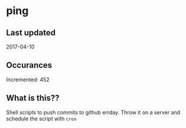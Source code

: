 # ping

## Last updated
2017-04-10

## Occurances
Incremented: 452

## What is this??
Shell scripts to push commits to github errday. Throw it on a server and schedule the script with `cron`


